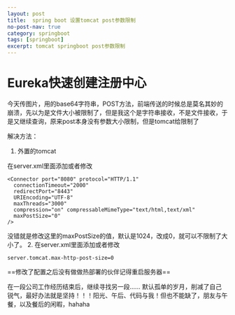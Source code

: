 ```yaml
---
layout: post
title:  spring boot 设置tomcat post参数限制
no-post-nav: true
category: springboot
tags: [springboot]
excerpt: tomcat springboot post参数限制
---
```


# Eureka快速创建注册中心

今天传图片，用的base64字符串，POST方法，前端传送的时候总是莫名其妙的崩溃，先以为是文件大小被限制了，但是我这个是字符串接收，不是文件接收，于是又继续查询，原来post本身没有参数大小限制，但是tomcat给限制了

解决方法：
1. 外置的tomcat

在server.xml里面添加或者修改
```
<Connector port="8080" protocol="HTTP/1.1" 
  connectionTimeout="2000" 
  redirectPort="8443" 
  URIEncoding="UTF-8"
  maxThreads="3000"
  compression="on" compressableMimeType="text/html,text/xml" 
  maxPostSize="0" 
/>
```
没错就是修改这里的maxPostSize的值，默认是1024，改成0，就可以不限制了大小了。
2. 在server.xml里面添加或者修改
```
server.tomcat.max-http-post-size=0
```
==修改了配置之后没有做做热部署的伙伴记得重启服务器==

在一段公司工作经历结束后，继续寻找另一段...... 默认孤单的岁月，削减了自己锐气，最好办法就是坚持！！！阳光、午后、代码与我！但也不能缺了，朋友与午餐，以及餐后的闲暇，hahaha